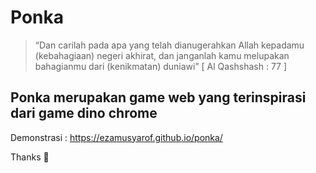 # Ponka

> “Dan carilah pada apa yang telah dianugerahkan Allah kepadamu (kebahagiaan) negeri akhirat, dan janganlah kamu melupakan bahagianmu dari (kenikmatan) duniawi” [ Al Qashshash : 77 ]

## Ponka merupakan game web yang terinspirasi dari game dino chrome

Demonstrasi : https://ezamusyarof.github.io/ponka/


Thanks 🐣
